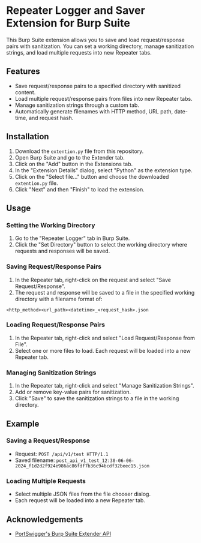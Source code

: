 # Repeater Logger and Saver Extension for Burp Suite

This Burp Suite extension allows you to save and load request/response pairs with sanitization. You can set a working directory, manage sanitization strings, and load multiple requests into new Repeater tabs.

## Features

- Save request/response pairs to a specified directory with sanitized content.
- Load multiple request/response pairs from files into new Repeater tabs.
- Manage sanitization strings through a custom tab.
- Automatically generate filenames with HTTP method, URL path, date-time, and request hash.

## Installation

1. Download the `extention.py` file from this repository.
2. Open Burp Suite and go to the Extender tab.
3. Click on the "Add" button in the Extensions tab.
4. In the "Extension Details" dialog, select "Python" as the extension type.
5. Click on the "Select file..." button and choose the downloaded `extention.py` file.
6. Click "Next" and then "Finish" to load the extension.

## Usage

### Setting the Working Directory

1. Go to the "Repeater Logger" tab in Burp Suite.
2. Click the "Set Directory" button to select the working directory where requests and responses will be saved.

### Saving Request/Response Pairs

1. In the Repeater tab, right-click on the request and select "Save Request/Response".
2. The request and response will be saved to a file in the specified working directory with a filename format of:

`<http_method><url_path><datetime>_<request_hash>.json`


### Loading Request/Response Pairs

1. In the Repeater tab, right-click and select "Load Request/Response from File".
2. Select one or more files to load. Each request will be loaded into a new Repeater tab.

### Managing Sanitization Strings

1. In the Repeater tab, right-click and select "Manage Sanitization Strings".
2. Add or remove key-value pairs for sanitization.
3. Click "Save" to save the sanitization strings to a file in the working directory.

## Example

### Saving a Request/Response

- Request: `POST /api/v1/test HTTP/1.1`
- Saved filename: `post_api_v1_test_12:30-06-06-2024_f1d2d2f924e986ac86fdf7b36c94bcdf32beec15.json`

### Loading Multiple Requests

- Select multiple JSON files from the file chooser dialog.
- Each request will be loaded into a new Repeater tab.

## Acknowledgements

- [PortSwigger's Burp Suite Extender API](https://portswigger.net/burp/extender/api/)
